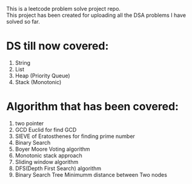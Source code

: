 This is a leetcode problem solve project repo.                                                                                        
This project has been created for uploading all the DSA problems I have solved so far. 

# DS till now covered:
1. String
2. List
3. Heap (Priority Queue)
4. Stack (Monotonic)

# Algorithm that has been covered:
1. two pointer
2. GCD Euclid for find GCD
3. SIEVE of Eratosthenes for finding prime number
4. Binary Search
5. Boyer Moore Voting algorithm
6. Monotonic stack approach
6. Sliding window algorithm
7. DFS(Depth First Search) algorithm
8. Binary Search Tree Minimumm distance between Two nodes

